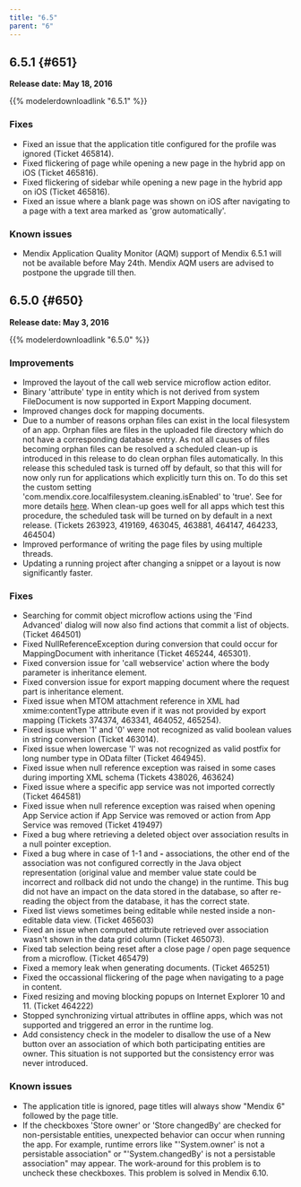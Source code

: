 ```yaml
---
title: "6.5"
parent: "6"
---
```


## 6.5.1 {#651}

**Release date: May 18, 2016**

{{% modelerdownloadlink "6.5.1" %}}

### Fixes

*   Fixed an issue that the application title configured for the profile was ignored (Ticket 465814).
*   Fixed flickering of page while opening a new page in the hybrid app on iOS (Ticket 465816).
*   Fixed flickering of sidebar while opening a new page in the hybrid app on iOS (Ticket 465816).
*   Fixed an issue where a blank page was shown on iOS after navigating to a page with a text area marked as 'grow automatically'.

### Known issues

*   Mendix Application Quality Monitor (AQM) support of Mendix 6.5.1 will not be available before May 24th. Mendix AQM users are advised to postpone the upgrade till then.

## 6.5.0 {#650}

**Release date: May 3, 2016**

{{% modelerdownloadlink "6.5.0" %}}

### Improvements

*   Improved the layout of the call web service microflow action editor.
*   Binary 'attribute' type in entity which is not derived from system FileDocument is now supported in Export Mapping document.
*   Improved changes dock for mapping documents.
*   Due to a number of reasons orphan files can exist in the local filesystem of an app. Orphan files are files in the uploaded file directory which do not have a corresponding database entry. As not all causes of files becoming orphan files can be resolved a scheduled clean-up is introduced in this release to do clean orphan files automatically. In this release this scheduled task is turned off by default, so that this will for now only run for applications which explicitly turn this on. To do this set the custom setting 'com.mendix.core.localfilesystem.cleaning.isEnabled' to 'true'. See for more details [here](/refguide6/custom-settings). When clean-up goes well for all apps which test this procedure, the scheduled task will be turned on by default in a next release. (Tickets 263923, 419169, 463045, 463881, 464147, 464233, 464504)
*   Improved performance of writing the page files by using multiple threads.
*   Updating a running project after changing a snippet or a layout is now significantly faster.

### Fixes

*   Searching for commit object microflow actions using the 'Find Advanced' dialog will now also find actions that commit a list of objects. (Ticket 464501)
*   Fixed NullReferenceException during conversion that could occur for MappingDocument with inheritance (Ticket 465244, 465301).
*   Fixed conversion issue for 'call webservice' action where the body parameter is inheritance element.
*   Fixed conversion issue for export mapping document where the request part is inheritance element.
*   Fixed issue when MTOM attachment reference in XML had xmime:contentType attribute even if it was not provided by export mapping (Tickets 374374, 463341, 464052, 465254).
*   Fixed issue when '1' and '0' were not recognized as valid boolean values in string conversion (Ticket 463014).
*   Fixed issue when lowercase 'l' was not recognized as valid postfix for long number type in OData filter (Ticket 464945).
*   Fixed issue when null reference exception was raised in some cases during importing XML schema (Tickets 438026, 463624)
*   Fixed issue where a specific app service was not imported correctly (Ticket 464581)
*   Fixed issue when null reference exception was raised when opening App Service action if App Service was removed or action from App Service was removed (Ticket 419497)
*   Fixed a bug where retrieving a deleted object over association results in a null pointer exception.
*   Fixed a bug where in case of 1-1 and **-** associations, the other end of the association was not configured correctly in the Java object representation (original value and member value state could be incorrect and rollback did not undo the change) in the runtime. This bug did not have an impact on the data stored in the database, so after re-reading the object from the database, it has the correct state.
*   Fixed list views sometimes being editable while nested inside a non-editable data view. (Ticket 465603)
*   Fixed an issue when computed attribute retrieved over association wasn't shown in the data grid column (Ticket 465073).
*   Fixed tab selection being reset after a close page / open page sequence from a microflow. (Ticket 465479)
*   Fixed a memory leak when generating documents. (Ticket 465251)
*   Fixed the occassional flickering of the page when navigating to a page in content.
*   Fixed resizing and moving blocking popups on Internet Explorer 10 and 11\. (Ticket 464222)
*   Stopped synchronizing virtual attributes in offline apps, which was not supported and triggered an error in the runtime log.
*   Add consistency check in the modeler to disallow the use of a New button over an association of which both participating entities are owner. This situation is not supported but the consistency error was never introduced.

### Known issues

*   The application title is ignored, page titles will always show "Mendix 6" followed by the page title. 
*   If the checkboxes 'Store owner' or 'Store changedBy' are checked for non-persistable entities, unexpected behavior can occur when running the app. For example, runtime errors like "'System.owner' is not a persistable association" or "'System.changedBy' is not a persistable association" may appear. The work-around for this problem is to uncheck these checkboxes. This problem is solved in Mendix 6.10.
